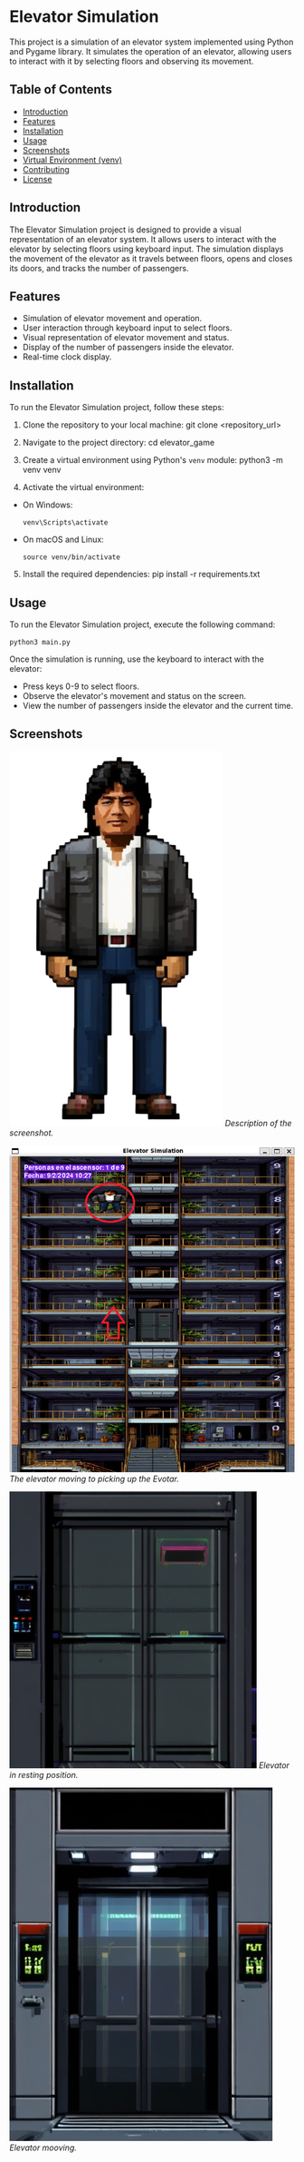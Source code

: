 # Elevator Simulation

This project is a simulation of an elevator system implemented using Python and Pygame library. It simulates the operation of an elevator, allowing users to interact with it by selecting floors and observing its movement.

## Table of Contents

- [Introduction](#introduction)
- [Features](#features)
- [Installation](#installation)
- [Usage](#usage)
- [Screenshots](#screenshots)
- [Virtual Environment (venv)](#virtual-environment-venv)
- [Contributing](#contributing)
- [License](#license)

## Introduction

The Elevator Simulation project is designed to provide a visual representation of an elevator system. It allows users to interact with the elevator by selecting floors using keyboard input. The simulation displays the movement of the elevator as it travels between floors, opens and closes its doors, and tracks the number of passengers.

## Features

- Simulation of elevator movement and operation.
- User interaction through keyboard input to select floors.
- Visual representation of elevator movement and status.
- Display of the number of passengers inside the elevator.
- Real-time clock display.

## Installation

To run the Elevator Simulation project, follow these steps:

1. Clone the repository to your local machine:
    git clone <repository_url>

2. Navigate to the project directory:
    cd elevator_game

3. Create a virtual environment using Python's `venv` module:
    python3 -m venv venv

4. Activate the virtual environment:
- On Windows:
  ```
  venv\Scripts\activate
  ```
- On macOS and Linux:
  ```
  source venv/bin/activate
  ```

5. Install the required dependencies:
    pip install -r requirements.txt

## Usage
To run the Elevator Simulation project, execute the following command:

    python3 main.py

Once the simulation is running, use the keyboard to interact with the elevator:
- Press keys 0-9 to select floors.
- Observe the elevator's movement and status on the screen.
- View the number of passengers inside the elevator and the current time.

## Screenshots

![Evotar as Avatar](/Evotar_Image.png)
*Description of the screenshot.*

![Image of the Game](/ReadMe_Image.png)
*The elevator moving to picking up the Evotar.*

![Resting Elevator](/Elevator_Image.png)
*Elevator in resting position.*

![Moving Elevator](/opened_door_elevator.png)
*Elevator mooving.*